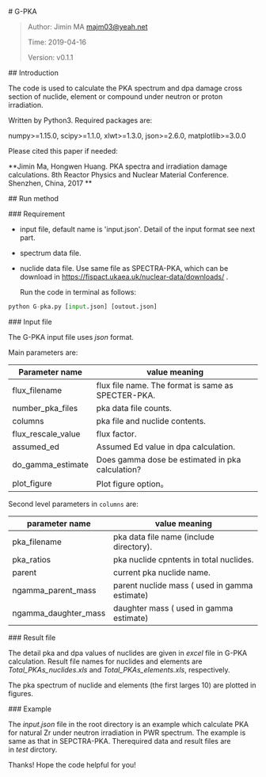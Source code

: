 # G-PKA

> Author: Jimin MA [majm03@yeah.net](majm03@yeah.net)
>
> Time: 2019-04-16
>
> Version: v0.1.1



## Introduction

The code is used to calculate the PKA spectrum and dpa damage cross section of nuclide, element or compound under neutron or proton irradiation.

Written by Python3. Required packages are:

numpy>=1.15.0, scipy>=1.1.0, xlwt>=1.3.0, json>=2.6.0, matplotlib>=3.0.0

Please cited this paper if needed:

**Jimin Ma, Hongwen Huang. PKA spectra and irradiation damage calculations. 8th Reactor Physics and Nuclear Material Conference. Shenzhen, China, 2017 **

## Run method

### Requirement

- input file, default name is 'input.json'. Detail of the input format see next part.
- spectrum data file.
- nuclide data file. Use same file as SPECTRA-PKA, which can be download in https://fispact.ukaea.uk/nuclear-data/downloads/ .

  Run the code in terminal as follows: 
```python
python G-pka.py [input.json] [outout.json]
```

### Input file

The G-PKA input file uses *json* format.

Main parameters are:

| Parameter name     | value meaning                                      |
| ------------------ | -------------------------------------------------- |
| flux_filename      | flux file name. The format is same as SPECTER-PKA. |
| number_pka_files   | pka data file counts.                              |
| columns            | pka file and nuclide contents.                     |
| flux_rescale_value | flux factor.                                       |
| assumed_ed         | Assumed Ed value in dpa calculation.               |
| do_gamma_estimate  | Does gamma dose be estimated in pka calculation?   |
| plot_figure        | Plot figure option。                               |

Second level parameters in `columns` are:

| parameter name       | value meaning                                 |
| -------------------- | --------------------------------------------- |
| pka_filename         | pka data file name (include directory).       |
| pka_ratios           | pka nuclide cpntents in total nuclides.       |
| parent               | current pka nuclide name.                     |
| ngamma_parent_mass   | parent nuclide mass ( used in gamma estimate) |
| ngamma_daughter_mass | daughter mass ( used in gamma estimate)       |

### Result file

The detail pka and dpa values of nuclides are given in *excel* file in G-PKA calculation. Result file names for nuclides and elements are *Total_PKAs_nuclides.xls* and *Total_PKAs_elements.xls*, respectively.

The pka spectrum of nuclide and elements (the first larges 10) are plotted in figures.

### Example

The *input.json* file in the root directory is an example which calculate PKA for natural Zr under neutron irradiation in PWR spectrum. The example is same as that in SEPCTRA-PKA. Therequired data and result files are in *test* dirctory. 



Thanks! Hope the code helpful for you!

